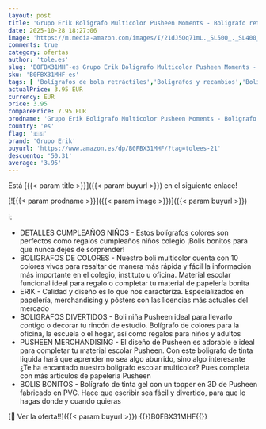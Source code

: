 ```yaml
---
layout: post
title: 'Grupo Erik Boligrafo Multicolor Pusheen Moments - Boligrafo retráctil Kawaii para niñas Infantil 10 colores en 1 │ Accesorios de papeleria Bonitos : Regalo cumpleaños'
date: 2025-10-28 18:27:06
image: 'https://m.media-amazon.com/images/I/21dJ5Oq71mL._SL500_._SL400_.jpg'
comments: true
category: ofertas
author: 'tole.es'
slug: 'B0FBX31MHF-es Grupo Erik Boligrafo Multicolor Pusheen Moments -...'
sku: 'B0FBX31MHF-es'
tags: [ 'Bolígrafos de bola retráctiles','Bolígrafos y recambios','Bolígrafos, lápices y útiles de escritura','Oficina y papelería','boligrafo','grupo erik','🇪🇸', ]
actualPrice: 3.95 EUR
currency: EUR
price: 3.95
comparePrice: 7.95 EUR
prodname: 'Grupo Erik Boligrafo Multicolor Pusheen Moments - Boligrafo retráctil Kawaii para niñas Infantil 10 colores en 1 │ Accesorios de papeleria Bonitos : Regalo cumpleaños'
country: 'es'
flag: '🇪🇸'
brand: 'Grupo Erik'
buyurl: 'https://www.amazon.es/dp/B0FBX31MHF/?tag=tolees-21'
descuento: '50.31'
average: '3.95'
---
```


Está [{{< param title >}}]({{< param buyurl >}}) en el siguiente enlace!

[![{{< param prodname >}}]({{< param image >}})]({{< param buyurl >}})

ℹ️:

- DETALLES CUMPLEAÑOS NIÑOS - Estos bolígrafos colores son perfectos como regalos cumpleaños niños colegio ¡Bolis bonitos para que nunca dejes de sorprender!
- BOLIGRAFOS DE COLORES - Nuestro boli multicolor cuenta con 10 colores vivos para resaltar de manera más rápida y fácil la información más importante en el colegio, instituto u oficina. Material escolar funcional ideal para regalo o completar tu material de papelería bonita
- ERIK - Calidad y diseño es lo que nos caracteriza. Especializados en papelería, merchandising y pósters con las licencias más actuales del mercado
- BOLIGRAFOS DIVERTIDOS - Boli niña Pusheen ideal para llevarlo contigo o decorar tu rincón de estudio. Bolígrafo de colores para la oficina, la escuela o el hogar, así como regalos para niños y adultos
- PUSHEEN MERCHANDISING - El diseño de Pusheen es adorable e ideal para completar tu material escolar Pusheen. Con este boligrafo de tinta liquida hará que aprender no sea algo aburrido, sino algo interesante ¿Te ha encantado nuestro boligrafo escolar multicolor? Pues completa con más articulos de papeleria Pusheen
- BOLIS BONITOS - Bolígrafo de tinta gel con un topper en 3D de Pusheen fabricado en PVC. Hace que escribir sea fácil y divertido, para que lo hagas donde y cuando quieras

[🛒 Ver la oferta!!]({{< param buyurl >}})
{{<world>}}B0FBX31MHF{{</world>}}
